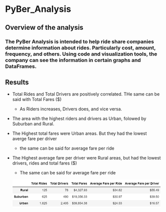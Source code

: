 # PyBer_Analysis

## Overview of the analysis

### The PyBer Analysis is intended to help ride share companies determine information about rides. Particularly cost, amount, frequency, and others. Using code and visualization tools, the company can see the information in certain graphs and DataFrames.

## Results

- Total Rides and Total Drivers are positively correlated. THe same can be said with Total Fares ($)
  - As Riders increases, Drivers does, and vice versa.
- The area with the highest riders and drivers as Urban, folowed by Suburban and Rural.
- The Highest total fares were Urban areas. But they had the lowest averge fare per driver
  - the same can be said for average fare per ride
- The Highest average fare per driver were Rural areas, but had the lowest drivers, rides and total fares ($)
  - The same can be said for average fare per ride
  
  ![Results](https://github.com/mbugyis/PyBer_Analysis/blob/main/analysis/city_type_results.png)
  
  
